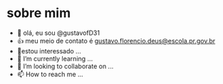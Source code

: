 # sobre mim

- 👋 olá, eu sou @gustavofD31
- 👍 meu meio de contato é gustavo.florencio.deus@escola.pr.gov.br
- 👀estou interessado  ...
- 🌱 I’m currently learning ...
- 💞️ I’m looking to collaborate on ...
- 📫 How to reach me ...

<!---
gustavofD31/gustavofD31 is a ✨ special ✨ repository because its `README.md` (this file) appears on your GitHub profile.
You can click the Preview link to take a look at your changes.
--->
